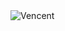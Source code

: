 <img src="https://yt3.googleusercontent.com/r4B87lDcdt0y1_OcXf4EVruSxKRsxMxQlkwhct_ikLLbXl5_SrGh6Q1MScxds8sUC-2L4ql6QXA=w1060-fcrop64=1,00005a57ffffa5a8-k-c0xffffffff-no-nd-rj" alt="Vencent">
